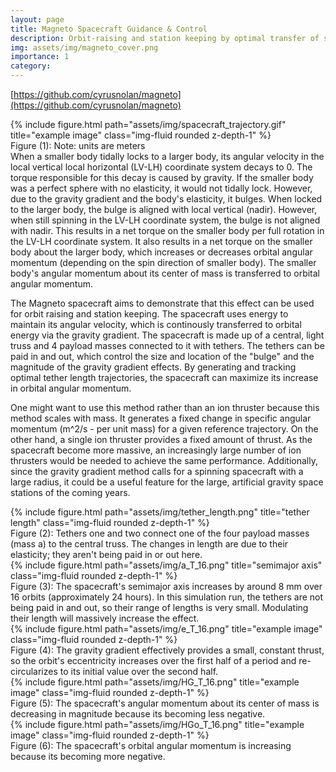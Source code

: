 ```yaml
---
layout: page
title: Magneto Spacecraft Guidance & Control
description: Orbit-raising and station keeping by optimal transfer of spacecraft spin angular momentum to orbital angular momentum using the gravity gradient.
img: assets/img/magneto_cover.png
importance: 1
category:
---
```

[https://github.com/cyrusnolan/magneto](https://github.com/cyrusnolan/magneto)
<div class="row">
    <div class="col-sm mt-3 mt-md-0">
        {% include figure.html path="assets/img/spacecraft_trajectory.gif" title="example image" class="img-fluid rounded z-depth-1" %}
    </div>
</div>
<div class="caption">
    Figure (1): Note: units are meters
</div>
When a smaller body tidally locks to a larger body, its angular velocity in the local vertical local horizontal (LV-LH) coordinate system decays to 0. The torque responsible for this decay is caused by gravity. If the smaller body was a perfect sphere with no elasticity, it would not tidally lock. However, due to the gravity gradient and the body's elasticity, it bulges. When locked to the larger body, the bulge is aligned with local vertical (nadir). However, when still spinning in the LV-LH coordinate system, the bulge is not aligned with nadir. This results in a net torque on the smaller body per full rotation in the LV-LH coordinate system. It also results in a net torque on the smaller body about the larger body, which increases or decreases orbital angular momentum (depending on the spin direction of smaller body). The smaller body's angular momentum about its center of mass is transferred to orbital angular momentum.

The Magneto spacecraft aims to demonstrate that this effect can be used for orbit raising and station keeping. The spacecraft uses energy to maintain its angular velocity, which is continously transferred to orbital energy via the gravity gradient. The spacecraft is made up of a central, light truss and 4 payload masses connected to it with tethers. The tethers can be paid in and out, which control the size and location of the "bulge" and the magnitude of the gravity gradient effects. By generating and tracking optimal tether length trajectories, the spacecraft can maximize its increase in orbital angular momentum.

One might want to use this method rather than an ion thruster because this method scales with mass. It generates a fixed change in specific angular momentum (m^2/s - per unit mass) for a given reference trajectory. On the other hand, a single ion thruster provides a fixed amount of thrust. As the spacecraft become more massive, an increasingly large number of ion thrusters would be needed to achieve the same performance. Additionally, since the gravity gradient method calls for a spinning spacecraft with a large radius, it could be a useful feature for the large, artificial gravity space stations of the coming years.

<div class="row">
    <div class="col-sm mt-3 mt-md-0">
        {% include figure.html path="assets/img/tether_length.png" title="tether length" class="img-fluid rounded z-depth-1" %}
    </div>
</div>
<div class="caption">
    Figure (2): Tethers one and two connect one of the four payload masses (mass a) to the central truss. The changes in length are due to their elasticity; they aren't being paid in or out here.
</div>
<div class="row">
    <div class="col-sm mt-3 mt-md-0">
        {% include figure.html path="assets/img/a_T_16.png" title="semimajor axis" class="img-fluid rounded z-depth-1" %}
    </div>
</div>
<div class="caption">
    Figure (3): The spacecraft's semimajor axis increases by around 8 mm over 16 orbits (approximately 24 hours). In this simulation run, the tethers are not being paid in and out, so their range of lengths is very small. Modulating their length will massively increase the effect.
</div>
<div class="row">
    <div class="col-sm mt-3 mt-md-0">
        {% include figure.html path="assets/img/e_T_16.png" title="example image" class="img-fluid rounded z-depth-1" %}
    </div>
</div>
<div class="caption">
    Figure (4): The gravity gradient effectively provides a small, constant thrust, so the orbit's eccentricity increases over the first half of a period and re-circularizes to its initial value over the second half.
</div>
<div class="row">
    <div class="col-sm mt-3 mt-md-0">
        {% include figure.html path="assets/img/HG_T_16.png" title="example image" class="img-fluid rounded z-depth-1" %}
    </div>
</div>
<div class="caption">
    Figure (5): The spacecraft's angular momentum about its center of mass is decreasing in magnitude because its becoming less negative.
</div>
<div class="row">
    <div class="col-sm mt-3 mt-md-0">
        {% include figure.html path="assets/img/HGo_T_16.png" title="example image" class="img-fluid rounded z-depth-1" %}
    </div>
</div>
<div class="caption">
    Figure (6): The spacecraft's orbital angular momentum is increasing because its becoming more negative.
</div>

